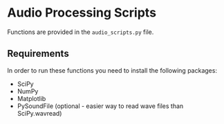 # Audio Processing Scripts
Functions are provided in the `audio_scripts.py` file.
## Requirements
In order to run these functions you need to install the following packages:
* SciPy
* NumPy
* Matplotlib
* PySoundFile (optional - easier way to read wave files than SciPy.wavread)
